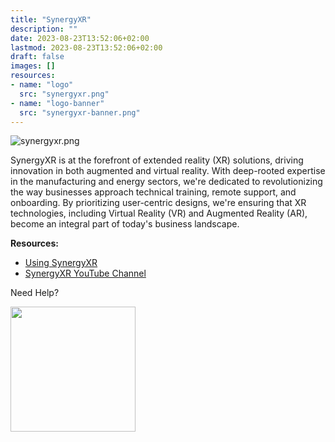 ```yaml
---
title: "SynergyXR"
description: ""
date: 2023-08-23T13:52:06+02:00
lastmod: 2023-08-23T13:52:06+02:00
draft: false
images: []
resources:
- name: "logo"
  src: "synergyxr.png"
- name: "logo-banner"
  src: "synergyxr-banner.png"
---
```


![synergyxr.png](logo-banner)

SynergyXR is at the forefront of extended reality (XR) solutions, driving innovation in both augmented and virtual reality. With deep-rooted expertise in the manufacturing and energy sectors, we're dedicated to revolutionizing the way businesses approach technical training, remote support, and onboarding. By prioritizing user-centric designs, we're ensuring that XR technologies, including Virtual Reality (VR) and Augmented Reality (AR), become an integral part of today's business landscape.

**Resources:**

- [Using SynergyXR](https://knowledge.synergyxr.com/using-synergyxr)
- [SynergyXR YouTube Channel](https://www.youtube.com/@SynergyXR)

Need Help?

<img src="https://assets-global.website-files.com/6257adef93867e50d84d30e2/636e0b5061df290f5892d944_full_logo_black_RGB.svg" width="200">
